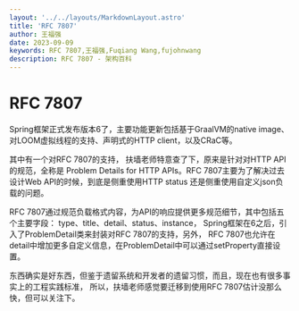 ```yaml
---
layout: '../../layouts/MarkdownLayout.astro'
title: 'RFC 7807'
author: 王福强
date: 2023-09-09
keywords: RFC 7807,王福强,Fuqiang Wang,fujohnwang
description: RFC 7807 - 架构百科
---
```


# RFC 7807

Spring框架正式发布版本6了，主要功能更新包括基于GraalVM的native image、对LOOM虚拟线程的支持、声明式的HTTP client，以及CRaC等。

其中有一个对RFC 7807的支持， 扶墙老师特意查了下，原来是针对对HTTP API的规范，全称是 Problem Details for HTTP APIs。RFC 7807主要为了解决过去设计Web API的时候，到底是侧重使用HTTP status 还是侧重使用自定义json负载的问题。

RFC 7807通过规范负载格式内容，为API的响应提供更多规范细节，其中包括五个主要字段： type、title、detail、status、instance， Spring框架在6之后，引入了ProblemDetail类来封装对RFC 7807的支持，另外， RFC 7807也允许在detail中增加更多自定义信息，在ProblemDetail中可以通过setProperty直接设置。

东西确实是好东西，但鉴于遗留系统和开发者的遗留习惯，而且，现在也有很多事实上的工程实践标准，
所以，扶墙老师感觉要迁移到使用RFC 7807估计没那么快，但可以关注下。
